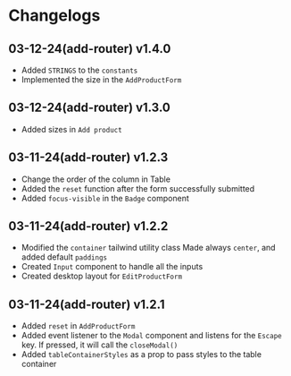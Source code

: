 # Changelogs

## 03-12-24(add-router) v1.4.0

-   Added `STRINGS` to the `constants`
-   Implemented the size in the `AddProductForm`

## 03-12-24(add-router) v1.3.0

-   Added sizes in `Add product`

## 03-11-24(add-router) v1.2.3

-   Change the order of the column in Table
-   Added the `reset` function after the form successfully submitted
-   Added `focus-visible` in the `Badge` component

## 03-11-24(add-router) v1.2.2

-   Modified the `container` tailwind utility class
    Made always `center`, and added default `paddings`
-   Created `Input` component to handle all the inputs
-   Created desktop layout for `EditProductForm`

## 03-11-24(add-router) v1.2.1

-   Added `reset` in `AddProductForm`
-   Added event listener to the `Modal` component and listens for
    the `Escape` key. If pressed, it will call the `closeModal()`
-   Added `tableContainerStyles` as a prop to pass styles to the table container
